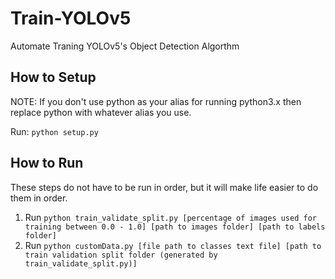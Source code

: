 <!DOCTYPE html>
 <html lang="en-US">
<body>

<h1>Train-YOLOv5</h1>
<p>Automate Traning YOLOv5's Object Detection Algorthm</p>

<h2>How to Setup</h2>
<p>NOTE: If you don't use python as your alias for running python3.x then replace python with whatever alias you use.</p>
<p>Run: <code>python setup.py</code></p>

<h2>How to Run</h2>
<p>These steps do not have to be run in order, but it will make life easier to do them in order.</p>
<ol>
 <li>Run <code>python train_validate_split.py [percentage of images used for training between 0.0 - 1.0] [path to images folder] [path to labels folder]</code></li>
 <li>Run <code>python customData.py [file path to classes text file] [path to train validation split folder (generated by train_validate_split.py)]</code></li>
</ol>

 </html>
</body>
